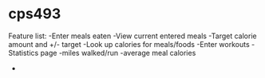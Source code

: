 # cps493
Feature list:
-Enter meals eaten
-View current entered meals
	-Target calorie amount and +/- target
-Look up calories for meals/foods
-Enter workouts
-Statistics page
	-miles walked/run
	-average meal calories
	
-
